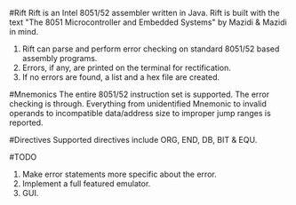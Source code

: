 #Rift
Rift is an Intel 8051/52 assembler written in Java. Rift is built with the text 
"The 8051 Microcontroller and Embedded Systems" by Mazidi & Mazidi in mind.

  1. Rift can parse and perform error checking on standard 8051/52 based assembly
  programs.
  2. Errors, if any, are printed on the terminal for rectification.
  3. If no errors are found, a list and a hex file are created.

#Mnemonics
  The entire 8051/52 instruction set is supported. The error checking is
through. Everything from unidentified Mnemonic to invalid operands to incompatible
data/address size to improper jump ranges is reported.

#Directives
  Supported directives include ORG, END, DB, BIT & EQU.

#TODO
  1. Make error statements more specific about the error.
  2. Implement a full featured emulator.
  3. GUI.
  